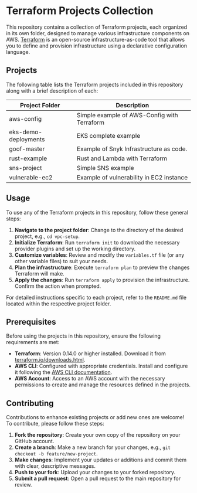 # Terraform Projects Collection

This repository contains a collection of Terraform projects, each organized in its own folder, designed to manage various infrastructure components on AWS. [Terraform](https://www.terraform.io/) is an open-source infrastructure-as-code tool that allows you to define and provision infrastructure using a declarative configuration language.

## Projects

The following table lists the Terraform projects included in this repository along with a brief description of each:

| Project Folder           | Description |
|--------------------------|-------------|
| aws-config               | Simple example of AWS-Config with Terraform |
| eks-demo-deployments     | EKS complete example  |
| goof-master              | Example of Snyk Infrastructure as code. |
| rust-example             | Rust and Lambda with Terraform |
| sns-project              | Simple SNS example
| vulnerable-ec2           | Example of vulnerability in EC2 instance

## Usage

To use any of the Terraform projects in this repository, follow these general steps:

1. **Navigate to the project folder**: Change to the directory of the desired project, e.g., `cd vpc-setup`.
2. **Initialize Terraform**: Run `terraform init` to download the necessary provider plugins and set up the working directory.
3. **Customize variables**: Review and modify the `variables.tf` file (or any other variable files) to suit your needs.
4. **Plan the infrastructure**: Execute `terraform plan` to preview the changes Terraform will make.
5. **Apply the changes**: Run `terraform apply` to provision the infrastructure. Confirm the action when prompted.

For detailed instructions specific to each project, refer to the `README.md` file located within the respective project folder.

## Prerequisites

Before using the projects in this repository, ensure the following requirements are met:

- **Terraform**: Version 0.14.0 or higher installed. Download it from [terraform.io/downloads.html](https://www.terraform.io/downloads.html).
- **AWS CLI**: Configured with appropriate credentials. Install and configure it following the [AWS CLI documentation](https://docs.aws.amazon.com/cli/latest/userguide/cli-configure-quickstart.html).
- **AWS Account**: Access to an AWS account with the necessary permissions to create and manage the resources defined in the projects.

## Contributing

Contributions to enhance existing projects or add new ones are welcome! To contribute, please follow these steps:

1. **Fork the repository**: Create your own copy of the repository on your GitHub account.
2. **Create a branch**: Make a new branch for your changes, e.g., `git checkout -b feature/new-project`.
3. **Make changes**: Implement your updates or additions and commit them with clear, descriptive messages.
4. **Push to your fork**: Upload your changes to your forked repository.
5. **Submit a pull request**: Open a pull request to the main repository for review.
